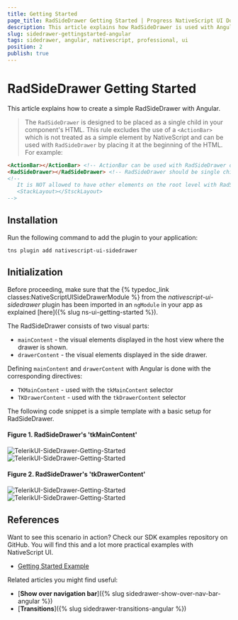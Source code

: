```yaml
---
title: Getting Started
page_title: RadSideDrawer Getting Started | Progress NativeScript UI Documentation
description: This article explains how RadSideDrawer is used with Angular.
slug: sidedrawer-gettingstarted-angular
tags: sidedrawer, angular, nativescript, professional, ui
position: 2
publish: true
---
```


# RadSideDrawer Getting Started
This article explains how to create a simple RadSideDrawer with Angular.

> The `RadSideDrawer` is designed to be placed as a single child in your component's HTML.
 This rule excludes the use of a `<ActionBar>` which is not treated as a simple element by NativeScript and can be used with `RadSideDrawer` by placing it at the beginning of the HTML. 
 For example:
 ```HTML
 <ActionBar></ActionBar> <!-- ActionBar can be used with RadSideDrawer on the root level -->
 <RadSideDrawer></RadSideDrawer> <!-- RadSideDrawer should be single child (not counting ActionBar)-->
 <!-- 
    It is NOT allowed to have other elements on the root level with RadSideDrawer
    <StackLayout></StsckLayout>
 -->    
 ```

## Installation
Run the following command to add the plugin to your application:

```
tns plugin add nativescript-ui-sidedrawer
```

## Initialization
Before proceeding, make sure that the {% typedoc_link classes:NativeScriptUISideDrawerModule %} from the *nativescript-ui-sidedrawer* plugin has been imported in an `ngModule` in your app as explained [here]({% slug ns-ui-getting-started %}).

The RadSideDrawer consists of two visual parts:

- `mainContent` - the visual elements displayed in the host view where the drawer is shown.
- `drawerContent` - the visual elements displayed in the side drawer.

Defining `mainContent` and `drawerContent`  with Angular is done with the corresponding directives:

- `TKMainContent` - used with the `tkMainContent` selector
- `TKDrawerContent` - used with the `tkDrawerContent` selector

The following code snippet is a simple template with a basic setup for RadSideDrawer.

<snippet id='angular-sidedrawer-getting-started-html'/>
<snippet id='sidedrawer-getting-started-angular'/>
<snippet id='sidedrawer-getting-started-angular-css'/>

#### Figure 1. RadSideDrawer's 'tkMainContent'
![TelerikUI-SideDrawer-Getting-Started](../../img/ns_ui/drawer-getting-started-ios-1.png "Side drawer main content on iOS.") ![TelerikUI-SideDrawer-Getting-Started](../../img/ns_ui/drawer-getting-started-android-1.png "Side drawer main content on Android.")


#### Figure 2. RadSideDrawer's 'tkDrawerContent'
![TelerikUI-SideDrawer-Getting-Started](../../img/ns_ui/drawer-getting-started-ios-2.png "Drawer content on iOS.") ![TelerikUI-SideDrawer-Getting-Started](../../img/ns_ui/drawer-getting-started-android-2.png "Drawer content on Android.")


## References
Want to see this scenario in action?
Check our SDK examples repository on GitHub. You will find this and a lot more practical examples with NativeScript UI.

* [Getting Started Example](https://github.com/NativeScript/nativescript-ui-samples-angular/tree/master/sidedrawer/app/examples/getting-started)

Related articles you might find useful:

* [**Show over navigation bar**]({% slug sidedrawer-show-over-nav-bar-angular %})
* [**Transitions**]({% slug sidedrawer-transitions-angular %})
